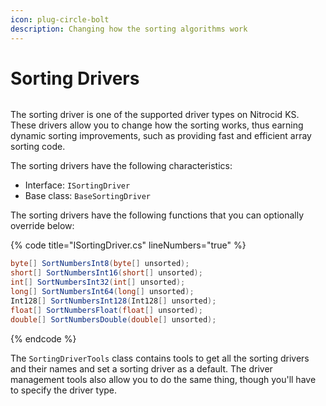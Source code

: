 ```yaml
---
icon: plug-circle-bolt
description: Changing how the sorting algorithms work
---
```


# Sorting Drivers

<figure><img src="https://github.com/Aptivi-Stable-Docs/nks-manual-0.1.0/blob/main/.gitbook/assets/128-inner.png" alt=""><figcaption></figcaption></figure>

The sorting driver is one of the supported driver types on Nitrocid KS. These drivers allow you to change how the sorting works, thus earning dynamic sorting improvements, such as providing fast and efficient array sorting code.

The sorting drivers have the following characteristics:

* Interface: `ISortingDriver`
* Base class: `BaseSortingDriver`

The sorting drivers have the following functions that you can optionally override below:

{% code title="ISortingDriver.cs" lineNumbers="true" %}
```csharp
byte[] SortNumbersInt8(byte[] unsorted);
short[] SortNumbersInt16(short[] unsorted);
int[] SortNumbersInt32(int[] unsorted);
long[] SortNumbersInt64(long[] unsorted);
Int128[] SortNumbersInt128(Int128[] unsorted);
float[] SortNumbersFloat(float[] unsorted);
double[] SortNumbersDouble(double[] unsorted);
```
{% endcode %}

The `SortingDriverTools` class contains tools to get all the sorting drivers and their names and set a sorting driver as a default. The driver management tools also allow you to do the same thing, though you'll have to specify the driver type.
